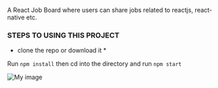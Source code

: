 A React Job Board where users can share jobs related to reactjs, react-native etc. 


### STEPS TO USING THIS PROJECT

* clone the repo or download it *

Run `npm install`
then cd into the directory and run `npm start`


![My image](dansmog.github.com/react-jobs-board/image.jpg)
